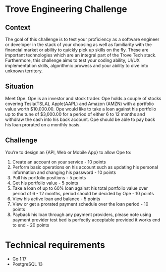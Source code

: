 # Trove Engineering Challenge

## Context
The goal of this challenge is to test your proficiency as a software engineer or developer in the
stack of your choosing as well as familiarity with the financial market or ability to quickly pick
up skills on the fly. These are important technologies which are an integral part of the Trove
Tech stack. Furthermore, this challenge aims to test your coding ability, UI/UX implementation
skills, algorithmic prowess and your ability to dive into unknown territory.
## Situation
Meet Ope. Ope is an investor and stock trader. Ope holds a couple of stocks covering
Tesla(TSLA), Apple(AAPL) and Amazon (AMZN) with a portfolio value worth $10,000.00. Ope
would like to take a loan against his portfolio up to the tune of $3,000.00 for a period of either
6 to 12 months and withdraw the cash into his back account. Ope should be able to pay back
his loan prorated on a monthly basis.

## Challenge
You’re to design an {API, Web or Mobile App} to allow Ope to:
1. Create an account on your service - 10 points
2. Perform basic operations on his account such as updating his personal information and
changing his password - 10 points
3. Pull his portfolio positions - 5 points
4. Get his portfolio value - 5 points
5. Take a loan of up to 60% loan against his total portfolio value over period of 6 - 12
months, period should be decided by Ope - 10 points
6. View his active loan and balance - 5 points
7. View or get a prorated payment schedule over the loan period - 10 points
8. Payback his loan through any payment providers, please note using payment provider
test bed is perfectly acceptable provided it works end to end - 20 points

# Technical requirements
- Go 1.17
- PostgreSQL 13